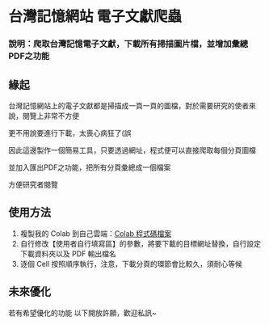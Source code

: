 # 台灣記憶網站 電子文獻爬蟲
### 說明：爬取台灣記憶電子文獻，下載所有掃描圖片檔，並增加彙總PDF之功能

## 緣起
台灣記憶網站上的電子文獻都是掃描成一頁一頁的圖檔，對於需要研究的使者來說，閱覽上非常不方便

更不用說要進行下載，太喪心病狂了(誤

因此這邊製作一個簡易工具，只要透過網址，程式便可以直接爬取每個分頁圖檔

並加入匯出PDF之功能，把所有分頁彙總成一個檔案

方便研究者閱覽

## 使用方法
1. 複製我的 Colab 到自己雲端：[Colab 程式碼檔案](https://colab.research.google.com/drive/1zVqlCP1pbMoH2r_dfNlOUsS93EFbUXEx#scrollTo=nm8GPNZ849Js&uniqifier=1)
2. 自行修改【使用者自行填寫區】的參數，將要下載的目標網址替換，自行設定下載資料夾以及 PDF 輸出檔名
3. 逐個 Cell 按照順序執行，注意，下載分頁的環節會比較久，須耐心等候

## 未來優化
若有希望優化的功能
以下開放許願，歡迎私訊~
